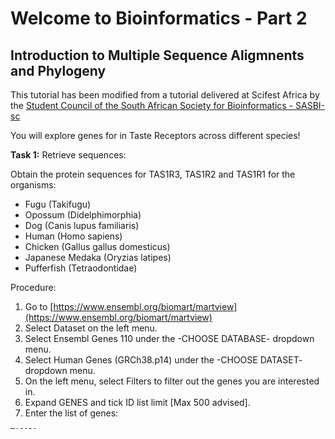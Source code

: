 # Welcome to Bioinformatics - Part 2 
## Introduction to Multiple Sequence Aligmnents and Phylogeny 

This tutorial has been modified from a tutorial delivered at Scifest Africa by the [Student Council of the South African Society for Bioinformatics - SASBI-sc](http://sasbistudents.weebly.com)

You will explore genes for in Taste Receptors across different species! 

**Task 1:** Retrieve sequences:

Obtain the protein sequences for TAS1R3, TAS1R2 and TAS1R1 for the organisms:
- Fugu (Takifugu)
- Opossum (Didelphimorphia)
- Dog (Canis lupus familiaris)
- Human (Homo sapiens)
- Chicken (Gallus gallus domesticus)
- Japanese Medaka (Oryzias latipes)
- Pufferfish (Tetraodontidae)


Procedure:
1. Go to [https://www.ensembl.org/biomart/martview](https://www.ensembl.org/biomart/martview)
2. Select Dataset on the left menu.
3. Select Ensembl Genes 110 under the -CHOOSE DATABASE- dropdown menu.
4. Select Human Genes (GRCh38.p14) under the -CHOOSE DATASET- dropdown
menu.
5. On the left menu, select Filters to filter out the genes you are interested in.
6. Expand GENES and tick ID list limit [Max 500 advised].
7. Enter the list of genes:
```
TAS1R1
TAS1R2
TAS1R3
```
in the textbox provided and select WiKi-Gene Name(s) on the dropdown menu above the textbox.


8. On the left menu, select Attributes to get the features of your gene set.
9. Tick Sequences, then expand the Header Information section.
10. Untick all the ticked boxes.
11. Under the Gene Information section tick:
- Gene Stable ID
- Gene Name
12. Under the 
13. Click on Results towards the top of the page - you will get a list of protein sequences for the gene list you provided.
14. Export results to a file by selecting File then FASTA from the dropdown menus in the Export all results to section.
15. Click on Go
16. A "mart_export.txt" file will download - you can rename this to the species you started with (human)


Repeat steps 4 - 14 (changing the species name under the -CHOOSE DATASET- dropdown menu) for each species to get the required protein sequences for all the species listed
below.

- Fugu (Takifugu)
- Opossum (Didelphimorphia)
- Dog (Canis lupus familiaris)
- Human (Homo sapiens)
- Chicken (Gallus gallus domesticus)
- Japanese Medaka (Oryzias latipes)
- Pufferfish (Tetraodontidae) - use (ENSTNIG00000011998, ENSTNIG00000014794, under gene stable ID)

Copy and paste all the sequences into a single file and call it all_sequences.fasta.

if you keep the suffix of mart_export, you can use the command:

```
cat *mart_export.txt > all_sequences.fasta
```

**Task 2** 
**Data Cleaning**
Then ensembl gene indentifier can be used to translate the organism the gene came from:

- ENSTRU	Takifugu rubripes (Fugu) 

- ENSMOD	Monodelphis domestica (Opossum) 

- ENSCAF	Canis lupus familiaris (Dog) 

- ENSGAL	Gallus gallus (Chicken) 

- ENSORL	Oryzias latipes (Medaka) 

- ENSTNI	Tetraodon nigroviridis (Tetraodon) 

Do last:
ENSG0	Homo sapiens (Human) 

Open your all sequences file with gedit 

Hit control h to open up the find replace menu, or control f, then select replace. 

In the search, place the "ENSTRU" symbol, and in the replace option, the species name - Takifugu rubripes (Fugu) for each symbol and species type.

Finally, the web aligner doesnt like spaces in the names of fasta headers, so use the replace tool to replace " " (a space, just hit space) with _ 


**Sequence Alignment**

**Task 3:** Perform a multiple sequence alignment using the sequences you retrieved.

Procedure:
1. Go to [https://www.ebi.ac.uk/Tools/msa/clustalo/](https://www.ebi.ac.uk/Tools/msa/clustalo/)
2. Upload the file with all the sequences you have downloaded (all_sequences.fasta) or copy all the contents of the file and paste it into the box. To Upload: Click on Choose File, navigate to the file location on the computer, then click Upload.
3. Wait for the job to complete
4. Look at the alignment of all the sequences - how does this compare to a pairwise analysis of two sequences
5. Look at the tree of these sequences, how do they compare?




**References**

- Breslin, P. A. S. and Spector, A. C. (2008) Mammalian taste perception.
Chandrashekar, J., Hoon, M. A., Ryba, N. J. P. and Zuker, C. S. (2006) The receptors and cells for mammalian taste Nature 444, 7117, 288–294 ISSN 0028-0836.
- Fischer, A., Gilad, Y., Man, O. and Pääbo, S. (2005) Evolution of bitter taste receptors in humans and apes Molecular Biology and Evolution 22, 3, 432–436 ISSN 07374038.
- Li, R., Fan, W., Tian, G., Zhu, H., He, L., Cai, J. et al. (2010) The sequence and de novo assembly of the giant panda genome. Nature 463, 7279, 311–7 ISSN 1476-4687.
- Li, X., Li, W., Wang, H., Cao, J., Maehashi, K., Huang, L. et al. (2005) Pseudogenization of a sweet-receptor gene accounts for cats’ indifference toward sugar PLoS Genetics 1, 1, 0027–0035 ISSN 15537390.
- Shi, P. and Zhang, J. (2006) Contrasting modes of evolution between vertebrate sweet/umami receptor genes and bitter receptor genes Molecular Biology and Evolution 23, 2, 292–300 ISSN 07374038.
